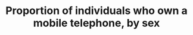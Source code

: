 ﻿---
title: 'Proportion  of  individuals  who  own  a  mobile  telephone,  by  sex'
permalink: /5-b-1/
sdg_goal: 5
layout: indicator
indicator: 5.b.1
indicator_variable: own_mobile_phone_female
graph: longitudinal
graph_type_description: Line  graph
graph_status_notes: Graphed
variable_description: null
variable_notes: null
un_designated_tier: '1'
un_custodial_agency: ITU
target_id: 5.b
has_metadata: true
rationale_interpretation: >-
  Mobile  phone  networks  have  spread  rapidly  over  the  last  decade  and  the  number  of  mobile-cellular  subscriptions  is  quasi  equal  to  the  number  of  the  people  living  on  earth.  However,  not  every  person  uses,  or  owns  a  mobile-cellular  telephone.  Mobile  phone  ownership,  in  particular,  is  important  to  track  gender  equality  since  the  mobile  phone  is  a  personal  device  that,  if  owned  and  not  just  shared,  provides  women  with  a  degree  of  independence  and  autonomy,  including  for  professional  purposes.  A  number  of  studies  have  highlighted  the  link  between  mobile  phone  ownership  and  empowerment,  and  productivity  growth.    Existing  data  on  the  proportion  of  women  owning  a  mobile  phone  suggest  that  less  women  than  men  own  a  mobile  phone.  This  indicator  highlights  the  importance  of  mobile  phone  ownership  to  track  and  to  improve  gender  equality,  and  monitoring  will  help  design  targeted  policies  to  overcome  the  gender  divide.  The  collection  of  this  indicator  was  proposed  by  the  Task  Group  on  Gender  of  the  Partnership  on  Measuring  ICT  for  Development.
goal_meta_link: 'http://unstats.un.org/sdgs/files/metadata-compilation/Metadata-Goal-5.pdf'
goal_meta_link_page: 33
indicator_name: 'Proportion  of  individuals  who  own  a  mobile  telephone,  by  sex'
target: >-
  Enhance  the  use  of  enabling  technology,  in  particular  information  and  communications  technology,  to  promote  the  empowerment  of  women.
actual_indicator_available: >-
  Proportion  of  individuals  who  use  an  Internet-connected  mobile  telephone,  by  sex
actual_indicator_available_description: >-
  Proportion  of  individuals  who  use  an  Internet-connected  mobile  telephone,  by  sex,  age  3  and  over
method_of_computation: >-
  This  indicator  is  calculated  by  dividing  the  total  number  of  in-scope  individuals  who  own  a  mobile  phone  by  the  total  number  of  in-scope  individuals.
periodicity: Biennial
time_period: >-
  The  2015  questionnaire  asked  about  Internet  and  device  use  during  the  past  6  months.  Earlier  questionnaires  did  not  specify  a  reference  period.
unit_of_measure: 'Proportion  '
disaggregation_geography: Overall  proportion  available  at  national  and  state  levels
date_of_national_source_publication: 'October  2016  '
date_metadata_updated: '2017-10-01'
source_agency_staff_name: 'Jamie  Lewis  '
comments_and_limitations: >-
  The  2011  and  2013  supplements  directly  asked  whether  individuals  use  a  cellular  phone  or  smartphone  to  access  the  Internet.  The  2015  estimate  represents  those  who  1)  use  a  mobile  phone,  2)  use  the  Internet  from  any  location,  and  3)  live  in  a  household  where  someone  accesses  a  mobile  Internet  service  or  data  plan.  Data  from  this  source  are  not  available  prior  to  2011.  The  next  CPS  Computer  and  Internet  Use  Supplement  is  scheduled  for  2017-11.
source_agency_staff_email: 'jamie.lewis-owen@census.gov  '
source_agency_survey_dataset: >-
  U.S.  Census  Bureau,  Current  Population  Survey  Computer  and  Internet  Use  Supplements
source_title: null
source_url: >-
  Web  source:  NTIA  Digital  Nation  Data  Explorer  https://www.ntia.doc.gov/data/digital-nation-data-explorer
source_notes: null
international_and_national_references: NA
published: true
graph_title: >-
  Percent  of  US  females  ages  3  and  older  who  use  an  Internet-connected  mobile  telephone  
indicator_definition: >-
  This  indicator  is  defined  as  the  proportion  of  individuals  who  own  a  mobile  telephone,  by  sex.  An  individual  owns  a  mobile  cellular  phone  if  he/she  has  a  mobile  cellular  phone  device  with  at  least  one  active  SIM  card  
disaggregation_categories: >-
  Overall  proportion  available  by  age  group,  employment  status,  income,  education,  sex,  race  and  Hispanic  origin,  disability  status,  metropolitan  status,  and  whether  school-aged  child  in  household
us_method_of_computation: >-
  Data  are  derived  from  the  Computer  and  Internet  Use  Supplement  of  the  Current  Population  Survey  (CPS).  The  Census  Bureau  and  Bureau  of  Labor  Statistics  jointly  sponsor  the  CPS,  and  the  National  Telecommunications  and  Information  Administration  sponsors  the  supplement.  Data  are  collected  by  the  Census  Bureau.  Individuals  using  a  mobile  telephone:  Persons  age  3  and  over  who  use  an  Internet-connected  mobile  telephone.  Metadata  sources:  http://www.census.gov/programs-surveys/cps/technical-documentation/complete.html
---